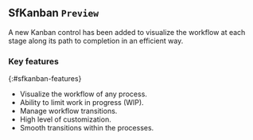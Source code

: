 ## SfKanban `Preview`

A new Kanban control has been added to visualize the workflow at each stage along its path to completion in an efficient way.
 
### Key features
{:#sfkanban-features}

* Visualize the workflow of any process.
* Ability to limit work in progress (WIP).
* Manage workflow transitions.
* High level of customization.
* Smooth transitions within the processes.